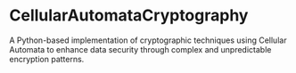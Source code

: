 # CellularAutomataCryptography
A Python-based implementation of cryptographic techniques using Cellular Automata to enhance data security through complex and unpredictable encryption patterns.
